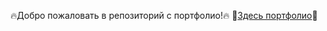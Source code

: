 :fire:Добро пожаловать в репозиторий с портфолио!:fire:
:briefcase:[Здесь портфолио](https://github.com/glebolhovsky/portfolio/blob/main/portfolio.md):briefcase:
